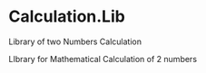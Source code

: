 # Calculation.Lib
Library of two Numbers Calculation

LIbrary for Mathematical Calculation of 2 numbers
